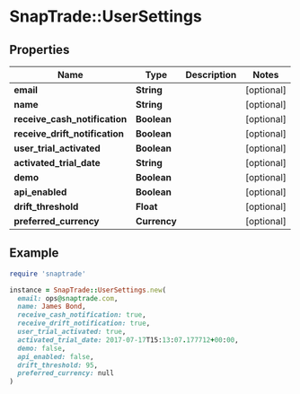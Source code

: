 # SnapTrade::UserSettings

## Properties

| Name | Type | Description | Notes |
| ---- | ---- | ----------- | ----- |
| **email** | **String** |  | [optional] |
| **name** | **String** |  | [optional] |
| **receive_cash_notification** | **Boolean** |  | [optional] |
| **receive_drift_notification** | **Boolean** |  | [optional] |
| **user_trial_activated** | **Boolean** |  | [optional] |
| **activated_trial_date** | **String** |  | [optional] |
| **demo** | **Boolean** |  | [optional] |
| **api_enabled** | **Boolean** |  | [optional] |
| **drift_threshold** | **Float** |  | [optional] |
| **preferred_currency** | **Currency** |  | [optional] |

## Example

```ruby
require 'snaptrade'

instance = SnapTrade::UserSettings.new(
  email: ops@snaptrade.com,
  name: James Bond,
  receive_cash_notification: true,
  receive_drift_notification: true,
  user_trial_activated: true,
  activated_trial_date: 2017-07-17T15:13:07.177712+00:00,
  demo: false,
  api_enabled: false,
  drift_threshold: 95,
  preferred_currency: null
)
```

